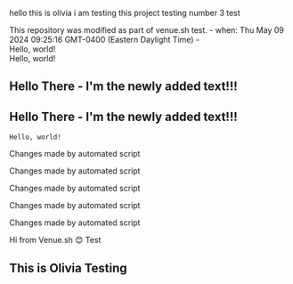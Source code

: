 hello this is olivia i am testing
this project
testing number 3
test

This repository was modified as part of venue.sh test. - when: Thu May 09 2024 09:25:16 GMT-0400 (Eastern Daylight Time) -  
    Hello, world!  
    Hello, world!


 ## Hello There - I'm the newly added text!!!

 ## Hello There - I'm the newly added text!!!  
    Hello, world!

 Changes made by automated script

 Changes made by automated script

 Changes made by automated script

 Changes made by automated script

 Changes made by automated script

Hi from Venue.sh 😊
Test

## This is Olivia Testing
